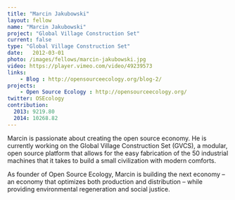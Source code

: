 ```yaml
---
title: "Marcin Jakubowski"
layout: fellow
name: "Marcin Jakubowski"
project: "Global Village Construction Set"
current: false
type: "Global Village Construction Set"
date:   2012-03-01
photo: /images/fellows/marcin-jakubowski.jpg
video: https://player.vimeo.com/video/49239573
links:
    - Blog : http://opensourceecology.org/blog-2/
projects:
    - Open Source Ecology : http://opensourceecology.org/
twitter: OSEcology
contribution:
  2013: 9219.80
  2014: 10268.82
---
```

Marcin is passionate about creating the open source economy. He is currently working on the Global Village Construction Set (GVCS), a modular, open source platform that allows for the easy fabrication of the 50 industrial machines that it takes to build a small civilization with modern comforts.

As founder of Open Source Ecology, Marcin is building the next economy – an economy that optimizes both production and distribution – while providing environmental regeneration and social justice.
